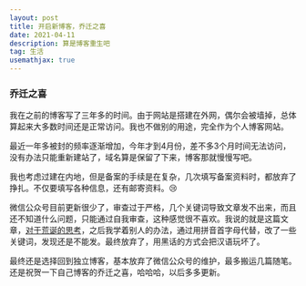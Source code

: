 ```yaml
---
layout: post
title: 开启新博客，乔迁之喜
date: 2021-04-11
description: 算是博客重生吧
tag: 生活
usemathjax: true
---  
```


### 乔迁之喜

我在之前的博客写了三年多的时间。由于网站是搭建在外网，偶尔会被墙掉，总体算起来大多数时间还是正常访问。我也不做别的用途，完全作为个人博客网站。

最近一年多被封的频率逐渐增加，今年才到4月份，差不多3个月时间无法访问，没有办法只能重新建站了，域名算是保留了下来，博客那就慢慢写吧。

我也考虑过建在内地，但是备案的手续是在复杂，几次填写备案资料时，都放弃了挣扎。不仅要填写各种信息，还有邮寄资料。😢

微信公众号目前更新很少了，审查过于严格，几个关键词导致文章发不出来，而且还不知道什么问题，只能通过自我审查，这种感觉很不喜欢。我说的就是这篇文章，[对于荒诞的思考](./2021-03-08-荒诞的思考.md)，之后我学着别人的办法，通过用拼音首字母代替，改了一些关键词，发现还是不能发。最终放弃了，用黑话的方式会把汉语玩坏了。

最终还是选择回到独立博客，基本放弃了微信公众号的维护，最多搬运几篇随笔。还是祝贺一下自己博客的乔迁之喜，哈哈哈，以后多多更新。
